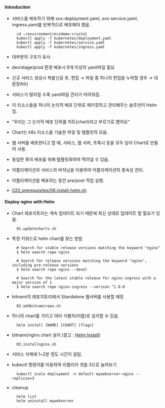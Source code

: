 #### Introduciton

- 서비스를 배포하기 위해 xxx-deployment.yaml, xxx-service.yaml, ingress.yaml를 반복적으로 배포해야 했음.
    
        cd ~/environment/ecsdemo-crystal
        kubectl apply -f kubernetes/deployment.yaml
        kubectl apply -f kubernetes/service.yaml
        kubectl apply -f kubernetes/ingress.yaml
- 대부분의 구조가 유사
- dev/stage/prod 환경 배포시 9개 이상의 yaml파일 필요
- 신규 서비스 생성시 복붙신공 후, 편집 → 파일 중 하나의 편집을 누락할 경우 → 대환장파티
- 서비스가 많아질 수록 yaml파일 관리가 어려워짐.
- 이 리소스들을 하나의 논리적 배포 단위로 패키징하고 관리해주는 솔루션이 Helm임.
- “우리는 그 논리적 배포 단위를 차트(chart)라고 부르기로 했어요“
- Chart는 k8s 리소스를 기술한 파일 및 템플릿의 모음.
- 웹 서버를 배포한다고 할 때, 서비스, 웹 서버, 프록시 등을 모두 담아 Chart로 만들어 사용.
- 동일한 류의 배포를 위해 템플릿화하여 찍어낼 수 있음.
- 어플리케이션과 서비스의 버저닝을 이용하여 어플리케이션의 종속성 관리.
- 어플리케이션을 배포하는 동안 pre/post 작업 실행.
- [020_prerequisites/06.install-helm.sh](../020_prerequisites/06.install-helm.sh)

#### Deploy nginx with Helm
- Chart 레포지토리는 계속 업데이트 되기 때문에 최신 상태로 업데이트 할 필요가 있음.

        01.updatecharts.sh

- 특정 키워드로 helm chart를 찾는 방법

        # Search for stable release versions matching the keyword "nginx"
        $ helm search repo nginx
    
        # Search for release versions matching the keyword "nginx", including pre-release versions
        $ helm search repo nginx --devel
    
        # Search for the latest stable release for nginx-ingress with a major version of 1
        $ helm search repo nginx-ingress --version ^1.0.0
    

- bitnami의 레포지토리에서 Standalone 웹서버를 사용할 예정
        
        02.addbitnamirepo.sh
- 하나의 chart를 가지고 여러 식별자(이름)로 설치할 수 있음. 
        
        helm install [NAME] [CHART] [flags]

- bitnami/nginx chart 설치 (참고 : [Helm Install](https://helm.sh/docs/helm/helm_install/))
    
        03.installnginx.sh
    
- 서비스 삭제에 1~2분 정도 시간이 걸림.
- kubectl 명령어를 이용하여 리플리카 셋을 3으로 늘려보기

        kubectl scale deployment -n default mywebserver-nginx --replicas=3

- cleanup

        helm list
        helm uninstall mywebserver
